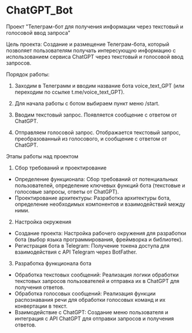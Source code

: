 # ChatGPT_Bot
Проект "Телеграм-бот для получения информации через текстовый и голосовой ввод запроса"

Цель проекта:
Создание и размещение Телеграм-бота, который позволяет пользователям получать интересующую информацию с использованием сервиса ChatGPT через текстовый и голосовой ввод запросов.

Порядок работы:

1.	Заходим в Телеграмм и вводим название бота voice_text_GPT (или переходим по ссылке t.me/voice_text_GPT). 

2.	Для начала работы с ботом выбираем пункт меню /start. 

3.	Вводим текстовый запрос. 
Появляется сообщение с ответом от ChatGPT.

4.	Отправляем голосовой запрос. 
Отображается текстовый запрос, преобразованный из голосового, и сообщение с ответом от ChatGPT.

Этапы работы над проектом
1. Сбор требований и проектирование
- Определение функционала: Сбор требований от потенциальных пользователей, определение ключевых функций бота (текстовые и голосовые запросы, ответы от ChatGPT).
- Проектирование архитектуры: Разработка архитектуры бота, определение необходимых компонентов и взаимодействий между ними.

2. Настройка окружения
- Создание проекта: Настройка рабочего окружения для разработки бота (выбор языка программирования, фреймворка и библиотек).
- Регистрация бота в Telegram: Получение токена доступа для взаимодействия с API Telegram через BotFather.

3. Разработка функционала бота
- Обработка текстовых сообщений: Реализация логики обработки текстовых запросов пользователей и отправка их в ChatGPT для получения ответов.
- Обработка голосовых сообщений: Реализация функции распознавания речи для обработки голосовых команд и их конвертации в текст.
- Взаимодействие с ChatGPT: Создание меню пользователя и интеграция с API ChatGPT для отправки запросов и получения ответов.
